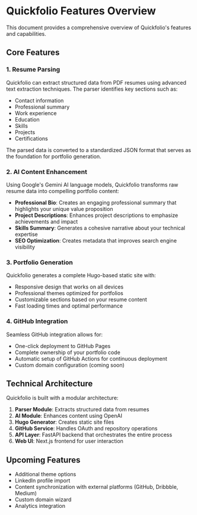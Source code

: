 # Quickfolio Features Overview

This document provides a comprehensive overview of Quickfolio's features and capabilities.

## Core Features

### 1. Resume Parsing

Quickfolio can extract structured data from PDF resumes using advanced text extraction techniques. The parser identifies key sections such as:

- Contact information
- Professional summary
- Work experience
- Education
- Skills
- Projects
- Certifications

The parsed data is converted to a standardized JSON format that serves as the foundation for portfolio generation.

### 2. AI Content Enhancement

Using Google's Gemini AI language models, Quickfolio transforms raw resume data into compelling portfolio content:

- **Professional Bio**: Creates an engaging professional summary that highlights your unique value proposition
- **Project Descriptions**: Enhances project descriptions to emphasize achievements and impact
- **Skills Summary**: Generates a cohesive narrative about your technical expertise
- **SEO Optimization**: Creates metadata that improves search engine visibility

### 3. Portfolio Generation

Quickfolio generates a complete Hugo-based static site with:

- Responsive design that works on all devices
- Professional themes optimized for portfolios
- Customizable sections based on your resume content
- Fast loading times and optimal performance

### 4. GitHub Integration

Seamless GitHub integration allows for:

- One-click deployment to GitHub Pages
- Complete ownership of your portfolio code
- Automatic setup of GitHub Actions for continuous deployment
- Custom domain configuration (coming soon)

## Technical Architecture

Quickfolio is built with a modular architecture:

1. **Parser Module**: Extracts structured data from resumes
2. **AI Module**: Enhances content using OpenAI
3. **Hugo Generator**: Creates static site files
4. **GitHub Service**: Handles OAuth and repository operations
5. **API Layer**: FastAPI backend that orchestrates the entire process
6. **Web UI**: Next.js frontend for user interaction

## Upcoming Features

- Additional theme options
- LinkedIn profile import
- Content synchronization with external platforms (GitHub, Dribbble, Medium)
- Custom domain wizard
- Analytics integration
